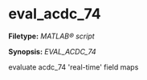 # eval_acdc_74

**Filetype:** _MATLAB&reg; script_

**Synopsis:** _EVAL_ACDC_74_


evaluate acdc_74 'real-time' field maps

